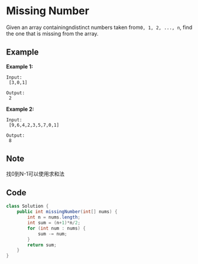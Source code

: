 # Missing Number

Given an array containingndistinct numbers taken from`0, 1, 2, ..., n`, find the one that is missing from the array.

## Example

**Example 1:**

```
Input:
 [3,0,1]

Output:
 2
```

**Example 2:**

```
Input:
 [9,6,4,2,3,5,7,0,1]

Output:
 8
```

## Note

找0到N-1可以使用求和法

## Code

```java
class Solution {
    public int missingNumber(int[] nums) {
        int n = nums.length;
        int sum = (n+1)*n/2;
        for (int num : nums) {
            sum -= num;
        }
        return sum;
    }
}
```
